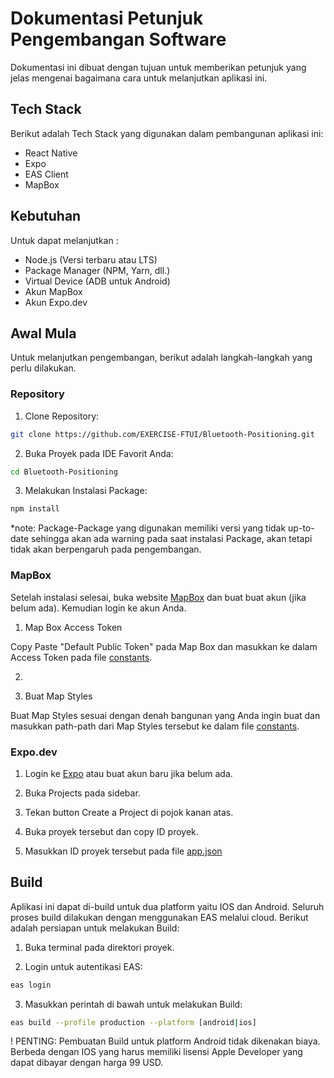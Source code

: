 # Dokumentasi Petunjuk Pengembangan Software

Dokumentasi ini dibuat dengan tujuan untuk memberikan petunjuk yang jelas mengenai bagaimana cara untuk melanjutkan aplikasi ini.

## Tech Stack

Berikut adalah Tech Stack yang digunakan dalam pembangunan aplikasi ini:

- React Native
- Expo
- EAS Client
- MapBox

## Kebutuhan

Untuk dapat melanjutkan :

- Node.js (Versi terbaru atau LTS)
- Package Manager (NPM, Yarn, dll.)
- Virtual Device (ADB untuk Android)
- Akun MapBox
- Akun Expo.dev

## Awal Mula

Untuk melanjutkan pengembangan, berikut adalah langkah-langkah yang perlu dilakukan.

### Repository

1. Clone Repository:

```bash
git clone https://github.com/EXERCISE-FTUI/Bluetooth-Positioning.git
```

2. Buka Proyek pada IDE Favorit Anda:

```bash
cd Bluetooth-Positioning
```

3. Melakukan Instalasi Package:

```bash
npm install
```

\*note: Package-Package yang digunakan memiliki versi yang tidak up-to-date sehingga akan ada warning pada saat instalasi Package, akan tetapi tidak akan berpengaruh pada pengembangan.

### MapBox

Setelah instalasi selesai, buka website [MapBox](https://account.mapbox.com/) dan buat buat akun (jika belum ada). Kemudian login ke akun Anda.

1. Map Box Access Token

Copy Paste "Default Public Token" pada Map Box dan masukkan ke dalam Access Token pada file [constants](/software/app/constants/).

2.

3.  Buat Map Styles

Buat Map Styles sesuai dengan denah bangunan yang Anda ingin buat dan masukkan path-path dari Map Styles tersebut ke dalam file [constants](/software/app/constants/).

### Expo.dev

1. Login ke [Expo](https://expo.dev/accounts/) atau buat akun baru jika belum ada.

2. Buka Projects pada sidebar.

3. Tekan button Create a Project di pojok kanan atas.

4. Buka proyek tersebut dan copy ID proyek.

5. Masukkan ID proyek tersebut pada file [app.json](/software/app.json)

## Build

Aplikasi ini dapat di-build untuk dua platform yaitu IOS dan Android. Seluruh proses build dilakukan dengan menggunakan EAS melalui cloud. Berikut adalah persiapan untuk melakukan Build:

1. Buka terminal pada direktori proyek.

2. Login untuk autentikasi EAS:

```bash
eas login
```

3. Masukkan perintah di bawah untuk melakukan Build:

```bash
eas build --profile production --platform [android|ios]
```

! PENTING: Pembuatan Build untuk platform Android tidak dikenakan biaya. Berbeda dengan IOS yang harus memiliki lisensi Apple Developer yang dapat dibayar dengan harga 99 USD.

